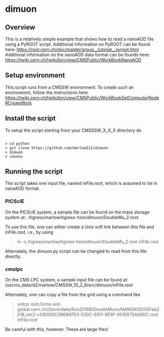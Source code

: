 # dimuon

## Overview
This is a relatively simple example that shows how to read a nanoAOD file 
using a PyROOT script.   Additional information on PyROOT can be found 
here:  https://root.cern.ch/doc/master/group__tutorial__pyroot.html 
Additional information on the nanoAOD data format can be founds here:
https://twiki.cern.ch/twiki/bin/view/CMSPublic/WorkBookNanoAOD

## Setup environment

This script runs from a CMSSW environment.  To create such an environemnt,
follow the instructions here.
https://twiki.cern.ch/twiki/bin/view/CMSPublic/WorkBookSetComputerNode#CreateWork

## Install the script
To setup the script starting from your CMSSSW_X_X_X directory do

<code>
> cd python
> git clone https://github.com/marlow511/dimuon 
> dimuon
> cmsenv 
</code>

## Running the script

The script takes one input file, named inFile.root, which is assumed to
be in nanoAOD format. 

### PICSciE 
On the PICSciE system, a sample file can be
found on the mass storage system at : 
/tigress/marlow/tigress-hsm/dimuon/DoubleMu_2.root

To use this file, one can either create a Unix soft link between
this file and inFile.root, i.e., by using

> ln -s /tigress/marlow/tigress-hsm/dimuon/DoubleMu_2.root inFile.root

Alternately, the dimuon.py script can be changed to read from this
file directly.

### cmslpc

On the CMS LPC system, a sample input file can be found at:
/uscms_data/d2/marlow/CMSSW_10_2_9/src/dimuon/inFile.root

Alternately, one can copy a file from the grid using a command
like

> xrdcp root://cms-xrd-global.cern.ch//store/data/Run2016B/DoubleMuon/NANOAOD/05Feb2018_ver2-v1/80000/386897D3-530C-E811-9E5F-001E675A69DC.root inFile.root

Be careful with this, however.   These are large files!


